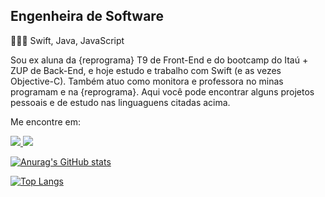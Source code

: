 ## Engenheira de Software

👩🏽‍💻    Swift, Java, JavaScript

Sou ex aluna da {reprograma} T9 de Front-End e do bootcamp do Itaú + ZUP de Back-End, e hoje estudo e trabalho com Swift (e as vezes Objective-C). Também atuo como monitora e professora no minas programam e na {reprograma}. 
Aqui você pode encontrar alguns projetos pessoais e de estudo nas linguaguens citadas acima.

Me encontre em:

<span align="left">
<a href="https://linkedin.com/in/tabita-barbosa" rel="nofollow" target="_blank">
<img src="https://img.shields.io/badge/LinkedIn-0077B5?style=for-the-badge&logo=linkedin&logoColor=white">
</a>
<a href="mailto:tabita.barbosa8@gmail.com" target="_blank">
<img src="https://img.shields.io/badge/Outlook-D14836?style=for-the-badge&logo=outlook&logoColor=blue">
</a>
</span>

[![Anurag's GitHub stats](https://github-readme-stats.vercel.app/api?username=guilherme-nobrega&theme=dark&show_icons=true&count_private=true&hide_title=true)](https://github.com/guilherme-nobrega/github-readme-stats)

[![Top Langs](https://github-readme-stats.vercel.app/api/top-langs/?username=anuraghazra&layout=compact)](https://github.com/anuraghazra/github-readme-stats)
